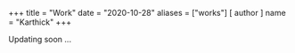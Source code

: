 +++
title = "Work"
date = "2020-10-28"
aliases = ["works"]
[ author ]
  name = "Karthick"
+++

Updating soon ...
